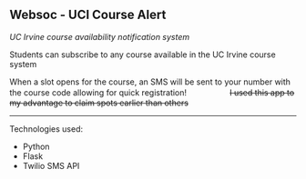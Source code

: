 ## **Websoc - UCI Course Alert**

*UC Irvine course availability notification system*

Students can subscribe to any course available in the UC Irvine course system

When a slot opens for the course, an SMS will be sent to your number with the course code allowing for quick registration!
　
　
　
　
~~I used this app to my advantage to claim spots earlier than others~~

------------


Technologies used:
- Python
- Flask
- Twilio SMS API
